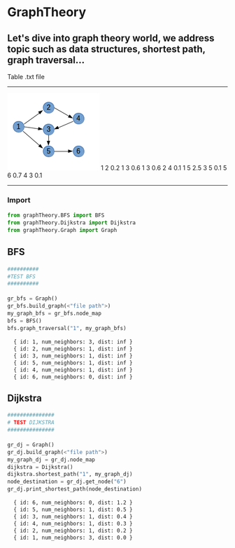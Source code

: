 # GraphTheory
Let's dive into graph theory world, we address topic such as data structures, shortest path, graph traversal...
----------------------------------------
  Table                    .txt file
 ----------------------   --------------
 <img src="graph.png"/>                           
                            1 2 0.2
                            1 3 0.6
                            1 3 0.6
                            2 4 0.1
                            1 5 2.5
                            3 5 0.1
                            5 6 0.7
                            4 3 0.1
                            
-----------------------------------------
### Import

```python
from graphTheory.BFS import BFS
from graphTheory.Dijkstra import Dijkstra
from graphTheory.Graph import Graph
```

## BFS

```python
##########
#TEST BFS
##########

gr_bfs = Graph()
gr_bfs.build_graph(<"file path">)
my_graph_bfs = gr_bfs.node_map
bfs = BFS()
bfs.graph_traversal("1", my_graph_bfs)
```
```
  { id: 1, num_neighbors: 3, dist: inf }
  { id: 2, num_neighbors: 1, dist: inf }
  { id: 3, num_neighbors: 1, dist: inf }
  { id: 5, num_neighbors: 1, dist: inf }
  { id: 4, num_neighbors: 1, dist: inf }
  { id: 6, num_neighbors: 0, dist: inf }
```

## Dijkstra

```python
###############
# TEST DIJKSTRA
###############

gr_dj = Graph()
gr_dj.build_graph(<"file path">)
my_graph_dj = gr_dj.node_map
dijkstra = Dijkstra()
dijkstra.shortest_path("1", my_graph_dj)
node_destination = gr_dj.get_node("6")
gr_dj.print_shortest_path(node_destination)
```
```
  { id: 6, num_neighbors: 0, dist: 1.2 }
  { id: 5, num_neighbors: 1, dist: 0.5 }
  { id: 3, num_neighbors: 1, dist: 0.4 }
  { id: 4, num_neighbors: 1, dist: 0.3 }
  { id: 2, num_neighbors: 1, dist: 0.2 }
  { id: 1, num_neighbors: 3, dist: 0.0 }
```

